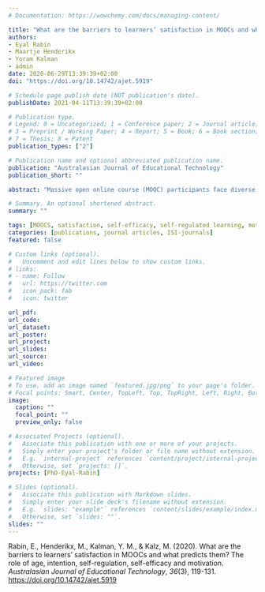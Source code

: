 ```yaml
---
# Documentation: https://wowchemy.com/docs/managing-content/

title: "What are the barriers to learners’ satisfaction in MOOCs and what predicts them? The role of age, intention, self-regulation, self-efficacy and motivation"
authors:
- Eyal Rabin
- Maartje Henderikx
- Yoram Kalman
- admin
date: 2020-06-29T13:39:39+02:00
doi: "https://doi.org/10.14742/ajet.5919"

# Schedule page publish date (NOT publication's date).
publishDate: 2021-04-11T13:39:39+02:00

# Publication type.
# Legend: 0 = Uncategorized; 1 = Conference paper; 2 = Journal article;
# 3 = Preprint / Working Paper; 4 = Report; 5 = Book; 6 = Book section;
# 7 = Thesis; 8 = Patent
publication_types: ["2"]

# Publication name and optional abbreviated publication name.
publication: "Australasian Journal of Educational Technology"
publication_short: ""

abstract: "Massive open online course (MOOC) participants face diverse barriers that prevent them from feeling satisfied with participating in online courses. This study identified those barriers and their predictors. Using pre- and post-questionnaires, MOOC participants reported several characteristics and their barriers to satisfaction during the course. Exploratory factor analysis identified three kinds of barriers. The effects of participants´ age, gender, level of self-efficacy, motivation, self-regulated learning skills and the intention to complete the course were used as predictors of those barriers to satisfaction. The barrier lack of interestingness/relevance was predicted by the self-regulation indices of self-evaluation, study-strategy and help-seeking. The barrier lack of time/bad planning was predicted by the self-regulation indices of goal setting, time management and study strategy and by the age of the respondent. The barrier lack of knowledge/technical problem was predicted by the level of self-efficacy, extrinsic motivation and the self-regulation index of time management, as well as by the behavioural intention to complete the course. Furthermore, an index averaging the extent of the barriers was predicted by the self-regulation indices of goal setting and study strategy, the level of self-efficacy and the level of extrinsic motivation. Theoretical and practical implications are discussed in order to help MOOC participants, instructors and designers to enhance learner satisfaction."

# Summary. An optional shortened abstract.
summary: ""

tags: [MOOCS, satisfaction, self-efficacy, self-regulated learning, motivation, learners` barriers, exploratory factor analysis]
categories: [publications, journal articles, ISI-journals]
featured: false

# Custom links (optional).
#   Uncomment and edit lines below to show custom links.
# links:
# - name: Follow
#   url: https://twitter.com
#   icon_pack: fab
#   icon: twitter

url_pdf:
url_code:
url_dataset:
url_poster:
url_project:
url_slides:
url_source:
url_video:

# Featured image
# To use, add an image named `featured.jpg/png` to your page's folder. 
# Focal points: Smart, Center, TopLeft, Top, TopRight, Left, Right, BottomLeft, Bottom, BottomRight.
image:
  caption: ""
  focal_point: ""
  preview_only: false

# Associated Projects (optional).
#   Associate this publication with one or more of your projects.
#   Simply enter your project's folder or file name without extension.
#   E.g. `internal-project` references `content/project/internal-project/index.md`.
#   Otherwise, set `projects: []`.
projects: [PhD-Eyal-Rabin]

# Slides (optional).
#   Associate this publication with Markdown slides.
#   Simply enter your slide deck's filename without extension.
#   E.g. `slides: "example"` references `content/slides/example/index.md`.
#   Otherwise, set `slides: ""`.
slides: ""
---
```


Rabin, E., Henderikx, M., Kalman, Y. M., & Kalz, M. (2020). What are the barriers to learners’ satisfaction in MOOCs and what predicts them? The role of age, intention, self-regulation, self-efficacy and motivation. *Australasian Journal of Educational Technology*, *36*(3), 119-131. https://doi.org/10.14742/ajet.5919